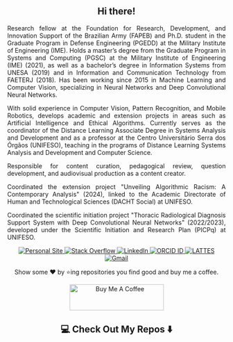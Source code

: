 <h2 align="center">Hi there!</h2>

<p align="justify">
Research fellow at the Foundation for Research, Development, and Innovation Support of the Brazilian Army (FAPEB) and Ph.D. student in the Graduate Program in Defense Engineering (PGEDD) at the Military Institute of Engineering (IME). Holds a master’s degree from the Graduate Program in Systems and Computing (PGSC) at the Military Institute of Engineering (IME) (2021), as well as a bachelor’s degree in Information Systems from UNESA (2019) and in Information and Communication Technology from FAETERJ (2018). Has been working since 2015 in Machine Learning and Computer Vision, specializing in Neural Networks and Deep Convolutional Neural Networks.
</p>

<p align="justify">
With solid experience in Computer Vision, Pattern Recognition, and Mobile Robotics, develops academic and extension projects in areas such as Artificial Intelligence and Ethical Algorithms. Currently serves as the coordinator of the Distance Learning Associate Degree in Systems Analysis and Development and as a professor at the Centro Universitário Serra dos Órgãos (UNIFESO), teaching in the programs of Distance Learning Systems Analysis and Development and Computer Science.
</p>

<p align="justify">
Responsible for content curation, pedagogical review, question development, and audiovisual production as a content creator.
</p>

<p align="justify">
Coordinated the extension project "Unveiling Algorithmic Racism: A Contemporary Analysis" (2024), linked to the Academic Directorate of Human and Technological Sciences (DACHT Social) at UNIFESO.
</p>

<p align="justify">
Coordinated the scientific initiation project "Thoracic Radiological Diagnosis Support System with Deep Convolutional Neural Networks" (2022/2023), developed under the Scientific Initiation and Research Plan (PICPq) at UNIFESO.
</p>

<p align="center">
  <a href="http://whoisraibolt.com.br" target="_blank">
      <img alt="Personal Site" src="https://img.shields.io/badge/-Personal_Site-24292E?style=for-the-badge&logoColor=white">
  </a>
  <a href="https://stackoverflow.com/users/8233320/whoisraibolt" target="_blank">
      <img alt="Stack Overflow" src="https://img.shields.io/badge/-Stack%20Overflow-24292E?style=for-the-badge&logoColor=white">
  </a>
  <a href="https://www.linkedin.com/in/whoisraibolt" target="_blank">
    <img alt="LinkedIn" src="https://img.shields.io/badge/linkedin-24292E.svg?&style=for-the-badge&logoColor=white">
  </a>
  <a href="https://orcid.org/0000-0002-8982-596X" target="_blank">
      <img alt="ORCID ID" src="https://img.shields.io/badge/-ORCID_ID-24292E?style=for-the-badge&logoColor=white">
  </a>
  <a href="http://buscatextual.cnpq.br/buscatextual/visualizacv.do?id=K8693241P4" target="_blank">
      <img alt="LATTES" src="https://img.shields.io/badge/-LATTES-24292E?style=for-the-badge&logoColor=white">
  </a>
  <a href="mailto:alexandra.raibolt@gmail.com" target="_blank">
      <img alt="Gmail" src="https://img.shields.io/badge/-Gmail-24292E?style=for-the-badge&logoColor=white">
  </a>
</p>

<p align="center">
  Show some ❤️ by ⭐ing repositories you find good and buy me a coffee.
</p>

<p align="center">
  <a href="https://www.buymeacoffee.com/whoisraibolt" target="_blank">
    <img src="https://cdn.buymeacoffee.com/buttons/v2/default-yellow.png" alt="Buy Me A Coffee" height=60px; width=217px;">
  </a>
</p>

<h2  align="center">💻 Check Out My Repos ⬇️ </h2>
